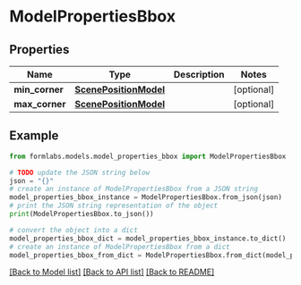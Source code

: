 # ModelPropertiesBbox


## Properties

Name | Type | Description | Notes
------------ | ------------- | ------------- | -------------
**min_corner** | [**ScenePositionModel**](ScenePositionModel.md) |  | [optional] 
**max_corner** | [**ScenePositionModel**](ScenePositionModel.md) |  | [optional] 

## Example

```python
from formlabs.models.model_properties_bbox import ModelPropertiesBbox

# TODO update the JSON string below
json = "{}"
# create an instance of ModelPropertiesBbox from a JSON string
model_properties_bbox_instance = ModelPropertiesBbox.from_json(json)
# print the JSON string representation of the object
print(ModelPropertiesBbox.to_json())

# convert the object into a dict
model_properties_bbox_dict = model_properties_bbox_instance.to_dict()
# create an instance of ModelPropertiesBbox from a dict
model_properties_bbox_from_dict = ModelPropertiesBbox.from_dict(model_properties_bbox_dict)
```
[[Back to Model list]](../README.md#documentation-for-models) [[Back to API list]](../README.md#documentation-for-api-endpoints) [[Back to README]](../README.md)


